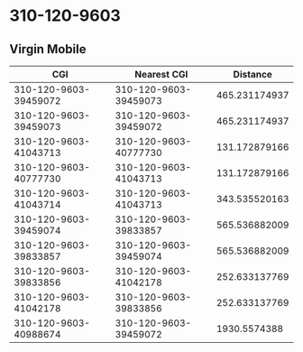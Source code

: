 # 310-120-9603
## Virgin Mobile


| CGI | Nearest CGI | Distance |
|-----|-------------|----------|
| 310-120-9603-39459072 | 310-120-9603-39459073 | 465.231174937 |
| 310-120-9603-39459073 | 310-120-9603-39459072 | 465.231174937 |
| 310-120-9603-41043713 | 310-120-9603-40777730 | 131.172879166 |
| 310-120-9603-40777730 | 310-120-9603-41043713 | 131.172879166 |
| 310-120-9603-41043714 | 310-120-9603-41043713 | 343.535520163 |
| 310-120-9603-39459074 | 310-120-9603-39833857 | 565.536882009 |
| 310-120-9603-39833857 | 310-120-9603-39459074 | 565.536882009 |
| 310-120-9603-39833856 | 310-120-9603-41042178 | 252.633137769 |
| 310-120-9603-41042178 | 310-120-9603-39833856 | 252.633137769 |
| 310-120-9603-40988674 | 310-120-9603-39459072 | 1930.5574388 |
